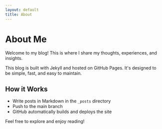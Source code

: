 ```yaml
---
layout: default
title: About
---
```


# About Me

Welcome to my blog! This is where I share my thoughts, experiences, and insights.

This blog is built with Jekyll and hosted on GitHub Pages. It's designed to be simple, fast, and easy to maintain.

## How it Works

- Write posts in Markdown in the `_posts` directory
- Push to the main branch
- GitHub automatically builds and deploys the site

Feel free to explore and enjoy reading!